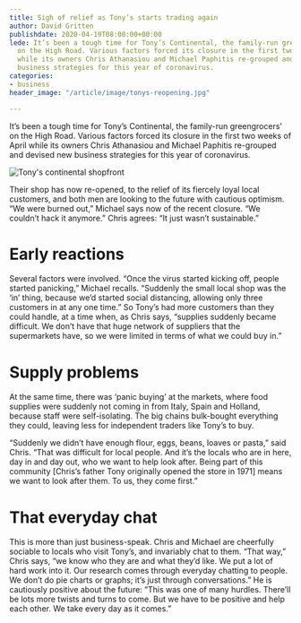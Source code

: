 ```yaml
---
title: Sigh of relief as Tony’s starts trading again
author: David Gritten
publishdate: 2020-04-19T08:00:00+00:00
lede: It’s been a tough time for Tony’s Continental, the family-run greengrocers’
  on the High Road. Various factors forced its closure in the first two weeks of April
  while its owners Chris Athanasiou and Michael Paphitis re-grouped and devised new
  business strategies for this year of coronavirus.
categories:
- business
header_image: "/article/image/tonys-reopening.jpg"

---
```

It’s been a tough time for Tony’s Continental, the family-run greengrocers’ on the High Road. Various factors forced its closure in the first two weeks of April while its owners Chris Athanasiou and Michael Paphitis re-grouped and devised new business strategies for this year of coronavirus.

![Tony's continental shopfront](/article/image/tonys-reopening.jpg)

Their shop has now re-opened, to the relief of its fiercely loyal local customers, and both men are looking to the future with cautious optimism. “We were burned out,” Michael says now of the recent closure. “We couldn’t hack it anymore.” Chris agrees: “It just wasn’t sustainable.”

# Early reactions

Several factors were involved. “Once the virus started kicking off, people started panicking,” Michael recalls. “Suddenly the small local shop was the ‘in’ thing, because we’d started social distancing, allowing only three customers in at any one time.”
So Tony’s had more customers than they could handle, at a time when, as Chris says, “supplies suddenly became difficult. We don’t have that huge network of suppliers that the supermarkets have, so we were limited in terms of what we could buy in.”

# Supply problems

At the same time, there was ‘panic buying’ at the markets, where food supplies were suddenly not coming in from Italy, Spain and Holland, because staff were self-isolating. The big chains bulk-bought everything they could, leaving less for independent traders like Tony’s to buy.

“Suddenly we didn’t have enough flour, eggs, beans, loaves or pasta,” said Chris. “That was difficult for local people. And it’s the locals who are in here, day in and day out, who we want to help look after. Being part of this community \[Chris’s father Tony originally opened the store in 1971\] means we want to look after them. To us, they come first.”

# That everyday chat

This is more than just business-speak. Chris and Michael are cheerfully sociable to locals who visit Tony’s, and invariably chat to them. “That way,” Chris says, “we know who they are and what they’d like. We put a lot of hard work into it. Our research comes through everyday chatting to people. We don’t do pie charts or graphs; it’s just through conversations.”
He is cautiously positive about the future: “This was one of many hurdles. There’ll be lots more twists and turns to come. But we have to be positive and help each other. We take every day as it comes.”